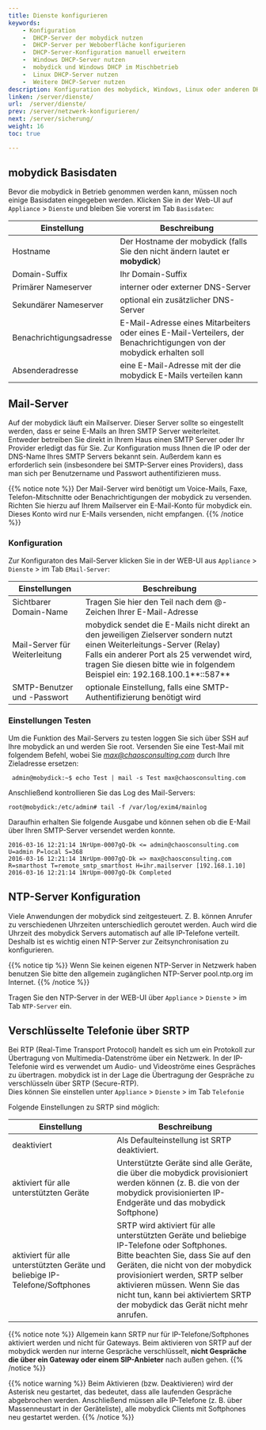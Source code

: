 ```yaml
---
title: Dienste konfigurieren
keywords:
    - Konfiguration
    -  DHCP-Server der mobydick nutzen
    -  DHCP-Server per Weboberfläche konfigurieren
    -  DHCP-Server-Konfiguration manuell erweitern
    -  Windows DHCP-Server nutzen
    -  mobydick und Windows DHCP im Mischbetrieb
    -  Linux DHCP-Server nutzen
    -  Weitere DHCP-Server nutzen
description: Konfiguration des mobydick, Windows, Linux oder anderen DHCP-Servern zur Verteilung von IP-Adresse und Konfigurationsserver an die IP-Telefone
linken: /server/dienste/
url:  /server/dienste/
prev: /server/netzwerk-konfigurieren/
next: /server/sicherung/
weight: 16
toc: true

---
```


## mobydick Basisdaten ##

Bevor die mobydick in Betrieb genommen werden kann, müssen noch einige Basisdaten eingegeben werden. Klicken Sie in der Web-UI auf `Appliance` > `Dienste` und bleiben Sie vorerst im Tab `Basisdaten`:

|Einstellung|Beschreibung|
|---|---|
|Hostname|Der Hostname der mobydick (falls Sie den nicht ändern lautet er **mobydick**)|
|Domain-Suffix|Ihr Domain-Suffix|
|Primärer Nameserver|interner oder externer DNS-Server|
|Sekundärer Nameserver|optional ein zusätzlicher DNS-Server|
|Benachrichtigungsadresse|E-Mail-Adresse eines Mitarbeiters oder eines E-Mail-Verteilers, der Benachrichtigungen von der mobydick erhalten soll|
|Absenderadresse|eine E-Mail-Adresse mit der die mobydick E-Mails verteilen kann|


## Mail-Server

Auf der mobydick läuft ein Mailserver. Dieser Server sollte so eingestellt werden, dass er seine E-Mails an Ihren SMTP Server weiterleitet.  
Entweder betreiben Sie direkt in Ihrem Haus einen SMTP Server oder Ihr Provider erledigt das für Sie. Zur Konfiguration muss Ihnen die IP oder der DNS-Name Ihres SMTP Servers bekannt sein. Außerdem kann es erforderlich sein (insbesondere bei SMTP-Server eines Providers), dass man sich per Benutzername und Passwort authentifizieren muss.

{{% notice note %}}
Der Mail-Server wird benötigt um Voice-Mails, Faxe, Telefon-Mitschnitte oder Benachrichtigungen der mobydick zu versenden.  
Richten Sie hierzu auf Ihrem Mailserver ein E-Mail-Konto für mobydick ein. Dieses Konto wird nur E-Mails versenden, nicht empfangen.
{{% /notice %}}

### Konfiguration ###

Zur Konfiguraton des Mail-Server klicken Sie in der WEB-UI aus `Appliance` > `Dienste` > im Tab `EMail-Server`:

|Einstellungen|Beschreibung|
|---|---|
|Sichtbarer Domain-Name|Tragen Sie hier den Teil nach dem @-Zeichen Ihrer E-Mail-Adresse|
|Mail-Server für Weiterleitung|mobydick sendet die E-Mails nicht direkt an den jeweiligen Zielserver sondern nutzt einen Weiterleitungs-Server (Relay) <br>Falls ein anderer Port als 25 verwendet wird, tragen Sie diesen bitte wie in folgendem Beispiel ein: 192.168.100.1**::587**|
|SMTP-Benutzer und -Passwort|optionale Einstellung, falls eine SMTP-Authentifizierung benötigt wird|

### Einstellungen Testen ###

Um die Funktion des Mail-Servers zu testen loggen Sie sich über SSH auf Ihre mobydick an und werden Sie root. Versenden Sie eine Test-Mail mit folgendem Befehl, wobei Sie *max@chaosconsulting.com* durch Ihre Zieladresse ersetzen:

     admin@mobydick:~$ echo Test | mail -s Test max@chaosconsulting.com

Anschließend kontrollieren Sie das Log des Mail-Servers:

    root@mobydick:/etc/admin# tail -f /var/log/exim4/mainlog

Daraufhin erhalten Sie folgende Ausgabe und können sehen ob die E-Mail über Ihren SMTP-Server versendet werden konnte.

    2016-03-16 12:21:14 1NrUpm-0007gQ-Dk <= admin@chaosconsulting.com U=admin P=local S=368
    2016-03-16 12:21:14 1NrUpm-0007gQ-Dk => max@chaosconsulting.com R=smarthost T=remote_smtp_smarthost H=ihr.mailserver [192.168.1.10]
    2016-03-16 12:21:14 1NrUpm-0007gQ-Dk Completed


## NTP-Server Konfiguration

Viele Anwendungen der mobydick sind zeitgesteuert. Z. B. können Anrufer zu verschiedenen Uhrzeiten unterschiedlich geroutet werden. Auch wird die Uhrzeit des mobydick Servers automatisch auf alle IP-Telefone verteilt. Deshalb ist es wichtig einen NTP-Server zur Zeitsynchronisation zu konfigurieren.

{{% notice tip %}}
Wenn Sie keinen eigenen NTP-Server in Netzwerk haben benutzen Sie bitte den allgemein zugänglichen NTP-Server pool.ntp.org im Internet.
{{% /notice %}}

Tragen Sie den NTP-Server in der WEB-UI über `Appliance` > `Dienste` > im Tab `NTP-Server` ein.


## Verschlüsselte Telefonie über SRTP

Bei RTP (Real-Time Transport Protocol) handelt es sich um ein Protokoll  zur Übertragung von Multimedia-Datenströme über ein Netzwerk. In der IP-Telefonie wird es verwendet um Audio- und Videoströme eines Gespräches zu übertragen. mobydick ist in der Lage die Übertragung der Gespräche zu verschlüsseln über SRTP (Secure-RTP).  
Dies können Sie einstellen unter `Appliance` > `Dienste` > im Tab `Telefonie`

Folgende Einstellungen zu SRTP sind möglich:

|Einstellung|Beschreibung|
|----|---|
|deaktiviert|Als Defaulteinstellung ist SRTP deaktiviert.|
|aktiviert für alle unterstützten Geräte	|Unterstützte Geräte sind alle Geräte, die über die mobydick provisioniert werden können (z. B. die von der mobydick provisionierten IP-Endgeräte und das mobydick Softphone)|
|aktiviert für alle unterstützten Geräte und beliebige IP-Telefone/Softphones	|SRTP wird aktiviert für alle unterstützten Geräte und beliebige IP-Telefone oder Softphones.<br/>Bitte beachten Sie, dass Sie auf den Geräten, die nicht von der mobydick provisioniert werden, SRTP selber aktivieren müssen. Wenn Sie das nicht tun, kann bei aktiviertem SRTP der mobydick das Gerät nicht mehr anrufen.|

{{% notice note %}}
Allgemein kann SRTP nur für IP-Telefone/Softphones aktiviert werden und nicht für Gateways. Beim aktivieren von SRTP auf der mobydick werden nur interne Gespräche verschlüsselt, **nicht Gespräche die über ein Gateway oder einem SIP-Anbieter** nach außen gehen.
{{% /notice %}}

{{% notice warning %}}
Beim Aktivieren (bzw. Deaktivieren) wird der Asterisk neu gestartet, das bedeutet, dass alle laufenden Gespräche abgebrochen werden. Anschließend müssen alle IP-Telefone (z. B. über Massenneustart in der Geräteliste), alle mobydick Clients mit Softphones neu gestartet werden.
{{% /notice %}}
